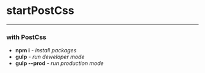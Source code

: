 # startPostCss
---
### with PostCss
- **npm i**  - *install packages*
- **gulp**  - *run deweloper mode*
- **gulp --prod**  - *run production mode*